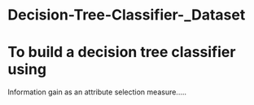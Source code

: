 # Decision-Tree-Classifier-_Dataset
#  To build a decision tree classifier using 
Information gain as an attribute selection measure.....
